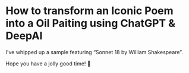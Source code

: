 # How to transform an Iconic Poem into a Oil Paiting using ChatGPT & DeepAI

I've whipped up a sample featuring “Sonnet 18 by William Shakespeare”.

Hope you have a jolly good time! 🎉

